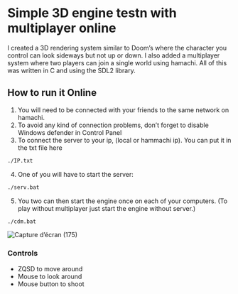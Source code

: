 # Simple 3D engine testn with multiplayer online

I created a 3D rendering system similar to Doom’s where the character you control can look sideways but not up or down. I also added a multiplayer system where two players can join a single world using hamachi. All of this was written in C and using the SDL2 library.


## How to run it Online

1. You will need to be connected with your friends to the same network on hamachi.
2. To avoid any kind of connection problems, don’t forget to disable Windows defender in Control Panel
3. To connect the server to your ip, (local or hammachi ip). You can put it in the txt file here
```bash
./IP.txt
```
4. One of you will have to start the server:
```bash
./serv.bat
```
5. You two can then start the engine once on each of your computers. (To play without multiplayer just start the engine without server.)
```bash
./cdm.bat
```
![Capture d’écran (175)](https://user-images.githubusercontent.com/85646339/191774041-1ad8e118-e139-4b1f-9c1d-5ed353dad705.png)

### Controls
* ZQSD to move around
* Mouse to look around
* Mouse button to shoot

